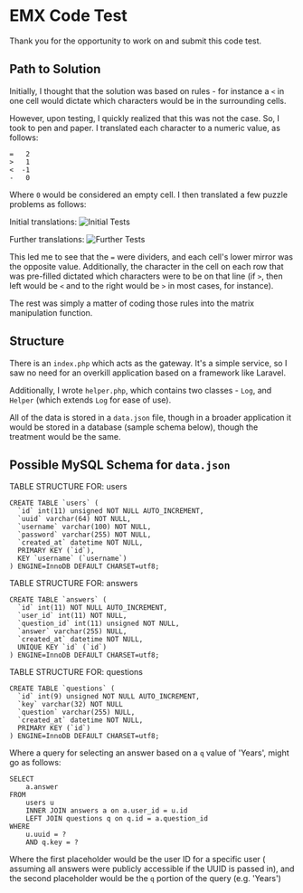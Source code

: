# EMX Code Test

Thank you for the opportunity to work on and submit this code test.

## Path to Solution

Initially, I thought that the solution was based on rules - for instance
a `<` in one cell would dictate which characters would be in the surrounding cells.

However, upon testing, I quickly realized that this was not the case. So, I took to 
pen and paper. I translated each character to a numeric value, as follows:

    =   2
    >   1
    <  -1
    -   0

Where `0` would be considered an empty cell. I then translated a few puzzle problems 
as follows:

Initial translations:
![Initial Tests](http://emx.juanleonardosanchez.com/paper_2.jpg)

Further translations:
![Further Tests](http://emx.juanleonardosanchez.com/paper_1.jpg) 

This led me to see that the `=` were dividers, and each cell's lower mirror 
was the opposite value. Additionally, the character in the cell on each row that
was pre-filled dictated which characters were to be on that line (if `>`, then left 
would be `<` and to the right would be `>` in most cases, for instance).

The rest was simply a matter of coding those rules into the matrix manipulation function. 

## Structure

There is an `index.php` which acts as the gateway. It's a simple service, 
so I saw no need for an overkill application based on a framework like Laravel. 

Additionally, I wrote `helper.php`, which contains two classes - `Log`, and `Helper` 
(which extends `Log` for ease of use).

All of the data is stored in a `data.json` file, though in a broader application 
it would be stored in a database (sample schema below), though the treatment would be
the same. 

## Possible MySQL Schema for `data.json`

TABLE STRUCTURE FOR: users

    CREATE TABLE `users` (
      `id` int(11) unsigned NOT NULL AUTO_INCREMENT,
      `uuid` varchar(64) NOT NULL,
      `username` varchar(100) NOT NULL,
      `password` varchar(255) NOT NULL,
      `created_at` datetime NOT NULL,
      PRIMARY KEY (`id`),
      KEY `username` (`username`)
    ) ENGINE=InnoDB DEFAULT CHARSET=utf8;
    
TABLE STRUCTURE FOR: answers

    CREATE TABLE `answers` (
      `id` int(11) NOT NULL AUTO_INCREMENT,
      `user_id` int(11) NOT NULL,
      `question_id` int(11) unsigned NOT NULL,
      `answer` varchar(255) NULL,
      `created_at` datetime NOT NULL,
      UNIQUE KEY `id` (`id`)
    ) ENGINE=InnoDB DEFAULT CHARSET=utf8;

TABLE STRUCTURE FOR: questions

    CREATE TABLE `questions` (
      `id` int(9) unsigned NOT NULL AUTO_INCREMENT,
      `key` varchar(32) NOT NULL
      `question` varchar(255) NULL,
      `created_at` datetime NOT NULL,
      PRIMARY KEY (`id`)
    ) ENGINE=InnoDB DEFAULT CHARSET=utf8;

Where a query for selecting an answer based on a `q` value of 'Years', might go 
as follows:

    SELECT
        a.answer
    FROM
        users u
        INNER JOIN answers a on a.user_id = u.id
        LEFT JOIN questions q on q.id = a.question_id
    WHERE
        u.uuid = ?
        AND q.key = ?

Where the first placeholder would be the user ID for a specific user (
assuming all answers were publicly accessible if the UUID is passed in), and the
second placeholder would be the `q` portion of the query (e.g. 'Years')

